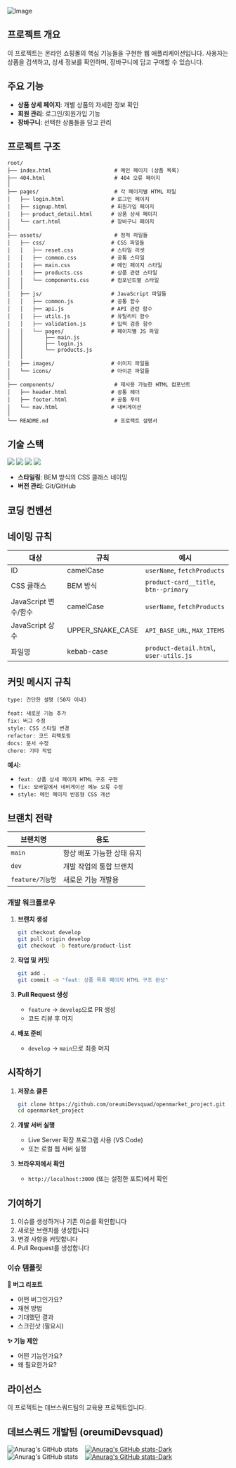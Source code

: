 <!--Banner-->

![Image](https://github.com/user-attachments/assets/393152f8-b7b8-4e2d-b878-b3d205717be9)

<h2> 프로젝트 개요</h2>

이 프로젝트는 온라인 쇼핑몰의 핵심 기능들을 구현한 웹 애플리케이션입니다. 사용자는 상품을 검색하고, 상세 정보를 확인하며, 장바구니에 담고 구매할 수 있습니다.

<h2>주요 기능</h2>

- **상품 상세 페이지**: 개별 상품의 자세한 정보 확인
- **회원 관리**: 로그인/회원가입 기능
- **장바구니**: 선택한 상품들을 담고 관리

<h2>프로젝트 구조</h2>

```
root/
├── index.html                    # 메인 페이지 (상품 목록)
├── 404.html                      # 404 오류 페이지
│
├── pages/                        # 각 페이지별 HTML 파일
│   ├── login.html               # 로그인 페이지
│   ├── signup.html              # 회원가입 페이지
│   ├── product_detail.html      # 상품 상세 페이지
│   └── cart.html                # 장바구니 페이지
│
├── assets/                       # 정적 파일들
│   ├── css/                     # CSS 파일들
│   │   ├── reset.css            # 스타일 리셋
│   │   ├── common.css           # 공통 스타일
│   │   ├── main.css             # 메인 페이지 스타일
│   │   ├── products.css         # 상품 관련 스타일
│   │   └── components.css       # 컴포넌트별 스타일
│   │
│   ├── js/                      # JavaScript 파일들
│   │   ├── common.js            # 공통 함수
│   │   ├── api.js               # API 관련 함수
│   │   ├── utils.js             # 유틸리티 함수
│   │   ├── validation.js        # 입력 검증 함수
│   │   └── pages/               # 페이지별 JS 파일
│   │       ├── main.js
│   │       ├── login.js
│   │       └── products.js
│   │
│   ├── images/                  # 이미지 파일들
│   └── icons/                   # 아이콘 파일들
│
├── components/                   # 재사용 가능한 HTML 컴포넌트
│   ├── header.html              # 공통 헤더
│   ├── footer.html              # 공통 푸터
│   └── nav.html                 # 내비게이션
│
└── README.md                     # 프로젝트 설명서
```

<h2>기술 스택</h2>

<img src="https://img.shields.io/badge/html5-E34F26?style=for-the-badge&logo=html5&logoColor=white">
<img src="https://img.shields.io/badge/CSS-0078D7?style=for-the-badge&logo=CSS&logoColor=white">
<img src="https://img.shields.io/badge/javascript-F7DF1E?style=for-the-badge&logo=javascript&logoColor=black">
<img src="https://img.shields.io/badge/github-181717?style=for-the-badge&logo=github&logoColor=white">
<!-- <img src="https://img.shields.io/badge/react-61DAFB?style=for-the-badge&logo=react&logoColor=black">
<img src="https://img.shields.io/badge/typescript-3178C6?style=for-the-badge&logo=typescript&logoColor=black"> -->

<br>

- **스타일링**: BEM 방식의 CSS 클래스 네이밍
- **버전 관리**: Git/GitHub

<h2>코딩 컨벤션</h2>

<h2>네이밍 규칙</h2>

| 대상                 | 규칙             | 예시                                   |
| -------------------- | ---------------- | -------------------------------------- |
| ID                   | camelCase        | `userName`, `fetchProducts`            |
| CSS 클래스           | BEM 방식         | `product-card__title`, `btn--primary`  |
| JavaScript 변수/함수 | camelCase        | `userName`, `fetchProducts`            |
| JavaScript 상수      | UPPER_SNAKE_CASE | `API_BASE_URL`, `MAX_ITEMS`            |
| 파일명               | kebab-case       | `product-detail.html`, `user-utils.js` |

<h2>커밋 메시지 규칙</h2>

```
type: 간단한 설명 (50자 이내)

feat: 새로운 기능 추가
fix: 버그 수정
style: CSS 스타일 변경
refactor: 코드 리팩토링
docs: 문서 수정
chore: 기타 작업
```

**예시:**

- `feat: 상품 상세 페이지 HTML 구조 구현`
- `fix: 모바일에서 네비게이션 메뉴 오류 수정`
- `style: 메인 페이지 반응형 CSS 개선`

<h2>브랜치 전략</h2>

| 브랜치명         | 용도                       |
| ---------------- | -------------------------- |
| `main`           | 항상 배포 가능한 상태 유지 |
| `dev`            | 개발 작업의 통합 브랜치    |
| `feature/기능명` | 새로운 기능 개발용         |

<h3>개발 워크플로우</h3>

1. **브랜치 생성**

    ```bash
    git checkout develop
    git pull origin develop
    git checkout -b feature/product-list
    ```

2. **작업 및 커밋**

    ```bash
    git add .
    git commit -m "feat: 상품 목록 페이지 HTML 구조 완성"
    ```

3. **Pull Request 생성**
    - `feature` → `develop`으로 PR 생성
    - 코드 리뷰 후 머지

4. **배포 준비**
    - `develop` → `main`으로 최종 머지

<h2>시작하기</h2>

1. **저장소 클론**

    ```bash
    git clone https://github.com/oreumiDevsquad/openmarket_project.git
    cd openmarket_project
    ```

2. **개발 서버 실행**
    - Live Server 확장 프로그램 사용 (VS Code)
    - 또는 로컬 웹 서버 실행

3. **브라우저에서 확인**
    - `http://localhost:3000` (또는 설정한 포트)에서 확인

<h2>기여하기</h2>

1. 이슈를 생성하거나 기존 이슈를 확인합니다
2. 새로운 브랜치를 생성합니다
3. 변경 사항을 커밋합니다
4. Pull Request를 생성합니다

<h3>이슈 템플릿</h3>

**🐞 버그 리포트**

- 어떤 버그인가요?
- 재현 방법
- 기대했던 결과
- 스크린샷 (필요시)

**✨ 기능 제안**

- 어떤 기능인가요?
- 왜 필요한가요?

<h2>라이선스</h2>

이 프로젝트는 데브스쿼드팀의 교육용 프로젝트입니다.

<h2>데브스쿼드 개발팀 (oreumiDevsquad)</h2>

![Anurag's GitHub stats](https://github-readme-stats.vercel.app/api?username=hubintheroot&show_icons=true&theme=radical) &nbsp;&nbsp; [![Anurag's GitHub stats-Dark](https://github-readme-stats.vercel.app/api?username=MeinSchatzMeinSatz&show_icons=true&theme=dracula)](https://github.com/anuraghazra/github-readme-stats#gh-dark-mode-only) &nbsp;&nbsp; ![Anurag's GitHub stats](https://github-readme-stats.vercel.app/api?username=naru0000&show_icons=true&theme=onedark) &nbsp;&nbsp; [![Anurag's GitHub stats-Dark](https://github-readme-stats.vercel.app/api?username=silverstar9482&show_icons=true&theme=tokyonight)](https://github.com/anuraghazra/github-readme-stats#gh-dark-mode-only)
